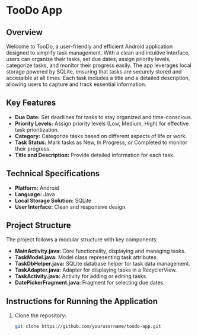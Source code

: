 # TooDo App

## Overview

Welcome to TooDo, a user-friendly and efficient Android application designed to simplify task management. With a clean and intuitive interface, users can organize their tasks, set due dates, assign priority levels, categorize tasks, and monitor their progress easily. The app leverages local storage powered by SQLite, ensuring that tasks are securely stored and accessible at all times. Each task includes a title and a detailed description, allowing users to capture and track essential information.

## Key Features

- **Due Date:** Set deadlines for tasks to stay organized and time-conscious.
- **Priority Levels:** Assign priority levels (Low, Medium, High) for effective task prioritization.
- **Category:** Categorize tasks based on different aspects of life or work.
- **Task Status:** Mark tasks as New, In Progress, or Completed to monitor their progress.
- **Title and Description:** Provide detailed information for each task.

## Technical Specifications

- **Platform:** Android
- **Language:** Java
- **Local Storage Solution:** SQLite
- **User Interface:** Clean and responsive design.

## Project Structure

The project follows a modular structure with key components:
- **MainActivity.java:** Core functionality, displaying and managing tasks.
- **TaskModel.java:** Model class representing task attributes.
- **TaskDbHelper.java:** SQLite database helper for task data management.
- **TaskAdapter.java:** Adapter for displaying tasks in a RecyclerView.
- **TaskActivity.java:** Activity for adding or editing tasks.
- **DatePickerFragment.java:** Fragment for selecting due dates.

## Instructions for Running the Application

1. Clone the repository:
   ```bash
   git clone https://github.com/yourusername/toodo-app.git
